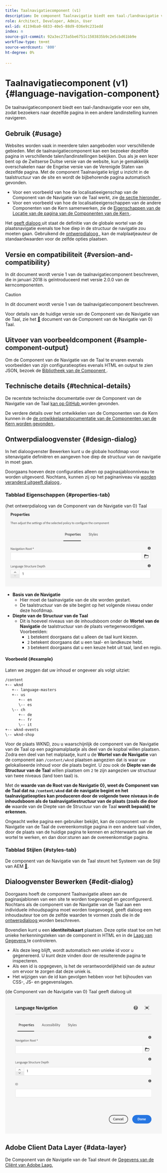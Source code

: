 ```yaml
---
title: Taalnavigatiecomponent (v1)
description: De component Taalnavigatie biedt een taal-/landnavigatie voor een site, zodat bezoekers naar dezelfde pagina in een andere landinstelling kunnen navigeren.
role: Architect, Developer, Admin, User
exl-id: 41194ba0-6833-40e5-88d9-036e9c231edd
index: n
source-git-commit: 92a3ec273a5be6751c1503835b9c2e5cbd61bb9e
workflow-type: tm+mt
source-wordcount: '800'
ht-degree: 0%

---
```



# Taalnavigatiecomponent (v1) {#language-navigation-component}

De taalnavigatiecomponent biedt een taal-/landnavigatie voor een site, zodat bezoekers naar dezelfde pagina in een andere landinstelling kunnen navigeren.

## Gebruik {#usage}

Websites worden vaak in meerdere talen aangeboden voor verschillende gebieden. Met de taalnavigatiecomponent kan een bezoeker dezelfde pagina in verschillende talen/landinstellingen bekijken. Dus als je een lezer bent op de Zwitserse Duitse versie van de website, kun je gemakkelijk overschakelen naar de Engelse versie van de Verenigde Staten van dezelfde pagina. Met de component Taalnavigatie krijgt u inzicht in de taalstructuur van de site en wordt de bijbehorende pagina automatisch gevonden.

* Voor een voorbeeld van hoe de localisatieeigenschap van de Component van de Navigatie van de Taal werkt, zie [ de sectie hieronder ](#example).
* Voor een voorbeeld van hoe de localisatieeigenschappen van de andere Componenten van de Kern samenwerken, zie de [ Eigenschappen van de Locatie van de pagina van de Componenten van de Kern ](/help/get-started/localization.md).

Het [ geeft dialoog ](#edit-dialog) uit staat de definitie van de globale wortel van de plaatsnavigatie evenals toe hoe diep in de structuur de navigatie zou moeten gaan. Gebruikend de [ ontwerpdialoog ](#design-dialog), kan de malplaatjeauteur de standaardwaarden voor de zelfde opties plaatsen.

## Versie en compatibiliteit {#version-and-compatibility}

In dit document wordt versie 1 van de taalnavigatiecomponent beschreven, die in januari 2018 is geïntroduceerd met versie 2.0.0 van de kerncomponenten.

>[!CAUTION]
>
>In dit document wordt versie 1 van de taalnavigatiecomponent beschreven.
>
>Voor details van de huidige versie van de Component van de Navigatie van de Taal, zie het [&#128279;](/help/components/language-navigation.md) document van de Component van de Navigatie van 0&rbrace; Taal.

## Uitvoer van voorbeeldcomponent {#sample-component-output}

Om de Component van de Navigatie van de Taal te ervaren evenals voorbeelden van zijn configuratieopties evenals HTML en output te zien JSON, bezoek de [ Bibliotheek van de Component ](https://adobe.com/go/aem_cmp_library_langnav).

## Technische details {#technical-details}

De recentste technische documentatie over de Component van de Navigatie van de Taal [ kan op GitHub ](https://adobe.com/go/aem_cmp_tech_langnav_v1) worden gevonden.

De verdere details over het ontwikkelen van de Componenten van de Kern kunnen in de [ de ontwikkelaarsdocumentatie van de Componenten van de Kern worden gevonden ](/help/developing/overview.md).

## Ontwerpdialoogvenster {#design-dialog}

In het dialoogvenster Bewerken kunt u de globale hoofdmap voor sitenavigatie definiëren en aangeven hoe diep de structuur van de navigatie in moet gaan.

Doorgaans hoeven deze configuraties alleen op paginasjabloonniveau te worden uitgevoerd. Nochtans, kunnen zij op het paginaniveau via [ worden veranderd uitgeeft dialoog ](#edit-dialog).

### Tabblad Eigenschappen {#properties-tab}

{het ontwerpdialoog van de Component van de Navigatie van 0} Taal ![&#128279;](/help/assets/language-navigation-design.png)

* **Basis van de Navigatie**
   * Hier moet de taalnavigatie van de site worden gestart.
   * De taalstructuur van de site begint op het volgende niveau onder deze hoofdmap.
* **Diepte van de Structuur van de Taal**
   * Dit is hoeveel niveaus van de inhoudsboom onder de **Wortel van de Navigatie** de taalstructuur van de plaats vertegenwoordigen. Voorbeelden:
      * `1` betekent doorgaans dat u alleen de taal kunt kiezen.
      * `2` betekent doorgaans dat u een taal- en landkeuze hebt.
      * `3` betekent doorgaans dat u een keuze hebt uit taal, land en regio.

#### Voorbeeld {#example}

Laten we zeggen dat uw inhoud er ongeveer als volgt uitziet:

```
/content
+-- wknd
   +-- language-masters
   +-- us
      +-- en
      \-- es
   \-- ch
      +-- de
      +-- fr
      \-- it
+-- wknd-events
\-- wknd-shop
```

Voor de plaats WKND, zou u waarschijnlijk de component van de Navigatie van de Taal op een paginamalplaatje als deel van de kopbal willen plaatsen. Zodra een deel van het malplaatje, kunt u de **Wortel van de Navigatie** van de component aan `/content/wknd` plaatsen aangezien dat is waar uw gelokaliseerde inhoud voor die plaats begint. U zou ook de **Diepte van de Structuur van de Taal** willen plaatsen om `2` te zijn aangezien uw structuur van twee niveaus (land toen taal) is.

Met de **waarde van de Root van de Navigatie 0&rbrace;, weet de Component van de Taal dat na `/content/wknd` dat de navigatie begint en het taalnavigatieopties kan produceren door de volgende twee niveaus in de inhoudsboom als de taalnavigatiestructuur van de plaats (zoals die door de** waarde van de Diepte van de Structuur van de Taal **wordt bepaald) te erkennen.**

Ongeacht welke pagina een gebruiker bekijkt, kan de component van de Navigatie van de Taal de overeenkomstige pagina in een andere taal vinden, door de plaats van de huidige pagina te kennen en achterwaarts aan de wortel te werken, en dan door:sturen aan de overeenkomstige pagina.

### Tabblad Stijlen {#styles-tab}

De component van de Navigatie van de Taal steunt het Systeem van de Stijl van AEM [&#128279;](/help/get-started/authoring.md#component-styling).

## Dialoogvenster Bewerken {#edit-dialog}

Doorgaans hoeft de component Taalnavigatie alleen aan de paginasjablonen van een site te worden toegevoegd en geconfigureerd. Nochtans als de component van de Navigatie van de Taal aan een individuele inhoudspagina moet worden toegevoegd, geeft dialoog een inhoudauteur toe om de zelfde waarden te vormen zoals die in de [ ontwerpdialoog ](#design-dialog) worden beschreven.

Bovendien kunt u een **identiteitskaart** plaatsen. Deze optie staat toe om het unieke herkenningsteken van de component in HTML en in de [ Laag van Gegevens ](/help/developing/data-layer/overview.md) te controleren.

* Als deze leeg blijft, wordt automatisch een unieke id voor u gegenereerd. U kunt deze vinden door de resulterende pagina te inspecteren.
* Als een id is opgegeven, is het de verantwoordelijkheid van de auteur om ervoor te zorgen dat deze uniek is.
* Het wijzigen van de id kan gevolgen hebben voor het bijhouden van CSS-, JS- en gegevenslagen.

{de Component van de Navigatie van 0} Taal geeft dialoog uit ![&#128279;](/help/assets/language-navigation-edit.png)

## Adobe Client Data Layer {#data-layer}

De Component van de Navigatie van de Taal steunt de [ Gegevens van de Cliënt van Adobe Laag.](/help/developing/data-layer/overview.md)
